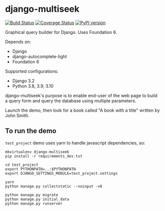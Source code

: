 django-multiseek
================

[![Build Status](https://github.com/mpasternak/django-multiseek/actions/workflows/tests.yml/badge.svg)](https://github.com/mpasternak/django-multiseek/action)
[![Coverage Status](https://coveralls.io/repos/github/mpasternak/django-multiseek/badge.svg?branch=master)](https://coveralls.io/github/mpasternak/django-multiseek?branch=master)
[![PyPI version](https://badge.fury.io/py/django-multiseek.svg)](https://badge.fury.io/py/django-multiseek)

Graphical query builder for Django. Uses Foundation 6.

Depends on:
* Django
* django-autocomplete-light
* Foundation 6

Supported configurations:
* Django 3.2
* Python 3.8, 3.9, 3.10

django-multiseek's purpose is to enable end-user of the web page to build a query form and query the database using multiple parameters.

Launch the demo, then look for a book called "A book with a title" written by John Smith.

To run the demo
---------------

`test_project` demo uses yarn to handle javascript dependencies, so:


    mkvirtualenv django-multiseek
    pip install -r requirements_dev.txt

    cd test_project
    export PYTHONPATH=..:$PYTHONPATH
    export DJANGO_SETTINGS_MODULE=test_project.settings

    yarn
    python manage.py collectstatic --noinput -v0

    python manage.py migrate
    python manage.py initial_data
    python manage.py runserver

